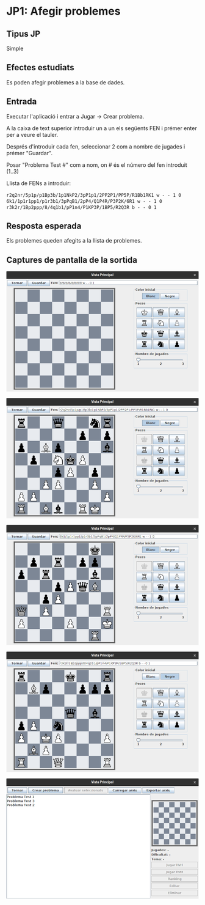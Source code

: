 # JP1: Afegir problemes

## Tipus JP

Simple

## Efectes estudiats

Es poden afegir problemes a la base de dades.

## Entrada

Executar l'aplicació i entrar a Jugar -> Crear problema.

A la caixa de text superior introduir un a un els següents FEN i prémer enter per a veure el tauler.

Després d'introduir cada fen, seleccionar 2 com a nombre de jugades i prémer "Guardar".

Posar "Problema Test #" com a nom, on # és el número del fen introduit (1..3)

Llista de FENs a introduir:

```
r2q2nr/5p1p/p1Bp3b/1p1NkP2/3pP1p1/2PP2P1/PP5P/R1Bb1RK1 w - - 1 0
6k1/1p1r1pp1/p1r3b1/3pPqB1/2pP4/Q1P4R/P3P2K/6R1 w - - 1 0
r3k2r/1Bp2ppp/8/4q1b1/pP1n4/P1KP3P/1BP5/R2Q3R b - - 0 1
```

## Resposta esperada

Els problemes queden afegits a la llista de problemes.

## Captures de pantalla de la sortida

![Editor de problema nou](../imatges_JP/editor_buit.png)

![Resultat FEN 1](../imatges_JP/fen_1.png)

![Resultat FEN 2](../imatges_JP/fen_2.png)

![Resultat FEN 3](../imatges_JP/fen_3.png)

![Problemes afegits](../imatges_JP/problemes_dins.png)
